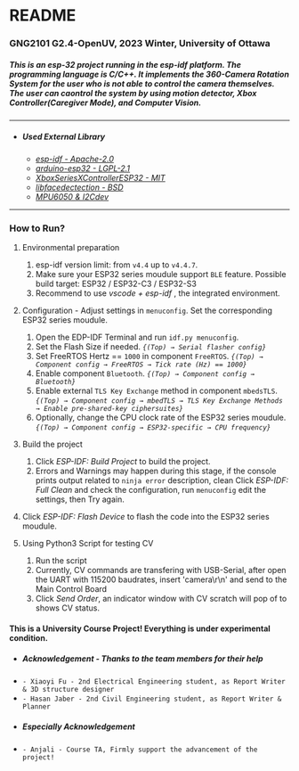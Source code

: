 # README

### GNG2101 G2.4-OpenUV, 2023 Winter, University of Ottawa

##### *This is an esp-32 project running in the esp-idf platform. The programming language is C/C++. It implements the 360-Camera Rotation System for the user who is not able to control the camera themselves. The user can caontrol the system by using motion detector, Xbox Controller(Caregiver Mode), and Computer Vision.*

---

- ##### *Used External Library*
    - *[esp-idf - Apache-2.0](https://github.com/espressif/esp-idf)*
    - *[arduino-esp32 - LGPL-2.1](https://github.com/espressif/arduino-esp32)*
    - *[XboxSeriesXControllerESP32 - MIT](https://github.com/asukiaaa/arduino-XboxSeriesXControllerESP32)*
    - *[libfacedectection - BSD](https://github.com/ShiqiYu/libfacedetection)*
    - *[MPU6050 & I2Cdev](https://github.com/fcayci/mpu6050/tree/master)*

---

### How to Run?

1. Environmental preparation
    1. esp-idf version limit: from `v4.4` up to `v4.4.7`.
    2. Make sure your ESP32 series moudule support `BLE` feature. Possible build target: ESP32 / ESP32-C3 / ESP32-S3
    3. Recommend to use *vscode + esp-idf* , the integrated environment.

2. Configuration - Adjust settings in `menuconfig`.
Set the corresponding ESP32 series moudule.
    1. Open the EDP-IDF Terminal and run `idf.py menuconfig`.
    2. Set the Flash Size if needed. *`{(Top) → Serial flasher config}`*
    3. Set FreeRTOS Hertz == `1000` in component `FreeRTOS`. *`{(Top) → Component config → FreeRTOS → Tick rate (Hz) == 1000}`*
    4. Enable component `Bluetooth`. *`{(Top) → Component config → Bluetooth}`*
    5. Enable external `TLS Key Exchange`  method in component `mbedsTLS`. *`{(Top) → Component config → mbedTLS → TLS Key Exchange Methods → Enable pre-shared-key ciphersuites}`*
    6. Optionally, change the CPU clock rate of the ESP32 series moudule. *`{(Top) → Component config → ESP32-specific → CPU frequency}`*

3. Build the project
    1. Click *ESP-IDF: Build Project* to build the project.
    2. Errors and Warnings may happen during this stage, if the console prints output related to `ninja error` description, clean Click *ESP-IDF: Full Clean* and check the configuration, run `menuconfig` edit the settings, then Try again.
4. Click *ESP-IDF: Flash Device* to flash the code into the ESP32 series moudule.

5. Using Python3 Script for testing CV
    1. Run the script
    2. Currently, CV commands are transfering with USB-Serial, after open the UART with 115200 baudrates, insert 'camera\r\n' and send to the Main Control Board
    3. Click *Send Order*, an indicator window with CV scratch will pop of to shows CV status.



#### This is a University Course Project! Everything is under experimental condition.
- #####     *Acknowledgement - Thanks to the team members for their help*
- `- Xiaoyi Fu - 2nd Electrical Engineering student, as Report Writer & 3D structure designer`
- `- Hasan Jaber - 2nd Civil Engineering student, as Report Writer & Planner`
- #####     *Especially Acknowledgement*
- `- Anjali - Course TA, Firmly support the advancement of the project!`




    
